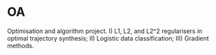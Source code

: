 # OA
Optimisation and algorithm project. I) L1, L2, and L2^2 regularisers in optimal trajectory synthesis; II) Logistic data classification; III) Gradient methods.
